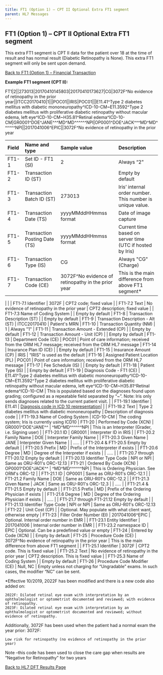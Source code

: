 ```yaml
---
title: FT1 (Option 1) – CPT II Optional Extra FT1 segment 
parent: HL7 Messages
---
```


## FT1 (Option 1) – CPT II Optional Extra FT1 segment

This extra FT1 segment is CPT II data for the patient over 18 at the time of result and has normal result (Diabetic Retinopathy is None). This extra FT1 segment will only be sent upon demand.

[Back to FT1 (Option 1) – Financial Transaction](/docs/integration/DFT_Results/FT1_Option1_Financial_Transaction.md)

**Example FT1 segment (CPT II):**

FT1|2||273013|20170410145803|20170410173627|CG|3072F^No evidence of retinopathy in the prior year||ITCC20170410|1|||POC01||IRIS|POC01|||E11.41^Type 2 diabetes mellitus with diabetic mononeuropathy^ICD-10-CM~E11.3592^Type 2 diabetes mellitus with proliferative diabetic retinopathy without macular edema, left eye^ICD-10-CM~H35.81^Retinal edema^ICD-10-CM|GR0001^DOE^JANE^^^MD^MD^^^^^^NPI|OP0001^DOE^JACK^^^MD^MD^^^^^^NPI||2017041006^EPIC||3072F^No evidence of retinopathy in the prior year

| Field   | Name and type | Sample value  | Description  |
|:---------------|:---------------|:---------------|:---------------
| FT1-1 | Set ID - FT1 (SI) | 2 | Always “2"
| FT1-2 | Transaction ID (ST) |  | Empty by default
| FT1-3 | Transaction Batch ID (ST) | 273013 | Iris’ internal order number. This number is unique value.
| FT1-4 | Transaction Date (TS) | yyyyMMddHHmmss format | Date of image capture
| FT1-5 | Transaction Posting Date (TS) | yyyyMMddHHmmss format | Current time based on server time (UTC if hosted by Iris)
| FT1-6 | Transaction Type (IS) | CG | Always "CG" (Charge)
| FT1-7 | Transaction Code (CE) | 3072F^No evidence of retinopathy in the prior year | This is the main difference from above FT1 segment*
| 
|  | FT1-7.1 Identifier | 3072F | CPT2 code; fixed value
|  | FT1-7.2 Text | No evidence of retinopathy in the prior year | CPT2 description; fixed value
|  | FT1-7.3 Name of Coding System |  | Empty by default
| FT1-8 | Transaction Description (ST) |  | Empty by default
| FT1-9 | Transaction Description - Alt (ST) | ITCC20170410 | Patient's MRN
| FT1-10 | Transaction Quantity (NM) | 1 | Always "1"
| FT1-11 | Transaction Amount - Extended (CP) |  | Empty by default
| FT1-12 | Transaction Amount - Unit (CP) |  | Empty by default
| FT1-13 | Department Code (CE) | POC01 | Point of care information; received from the ORM HL7 message; received from the ORM HL7 message
| FT1-14 | Insurance Plan ID (CE) |  | Empty by default
| FT1-15 | Insurance Amount (CP) | IRIS | “IRIS” is used as the default
| FT1-16 | Assigned Patient Location (PL) | POC01 | Point of care information; received from the ORM HL7 message
| FT1-17 | Fee Schedule (IS) |  | Empty by default
| FT1-18 | Patient Type (IS) |  | Empty by default
| FT1-19 | Diagnosis Code - FT1 (CE) | E11.41^Type 2 diabetes mellitus with diabetic mononeuropathy^ICD-10-CM~E11.3592^Type 2 diabetes mellitus with proliferative diabetic retinopathy without macular edema, left eye^ICD-10-CM~H35.81^Retinal edema^ICD-10-CM | This is populated based on the diagnoses found upon grading; configured as a repeatable field separated by “~”. Note: Iris only sends diagnoses related to the current patient visit.
|  | FT1-19.1 Identifier | E11.41 | [Diagnosis code in ICD 10 representation](/docs/integration/DFT_Results/Most_Common_Diagnoses.md)| 
|  | FT1-19.2 Text | Type 2 diabetes mellitus with diabetic mononeuropathy | Description of diagnosis code
|  | FT1-19.3 Name of Coding System | ICD-10-CM | The coding system; Iris is currently using ICD10
| FT1-20 | Performed by Code (XCN) | GR0001^DOE^JANE^^
| ^MD^MD^^^^^^NPI | This is an Interpreter (Grader, i.e. Signing user)
|  | FT1-20.1 ID | GR0001 | Interpreter ID in IRIS
|  | FT1-20.2 Family Name | DOE | Interpreter Family Name
|  | FT1-20.3 Given Name | JANE | Interpreter Given Name
|  | ….. |  | FT1-20.4 & FT1-20.5 Empty by default
|  | FT1-20.5 Prefix | MD | Prefix of the Interpreter if exists
|  | FT1-20.6 Degree | MD | Degree of the Interpreter if exists
|  | ….. |  | FT1-20.7 through FT1-20.12 Empty by default
|  | FT1-20.13 Identifier Type Code | NPI or NPI | Same as ORU-R01's ORC-12.13
| FT1-21 | Ordered By Code (XCN) | OP0001^DOE^JACK^^
| ^MD^MD^^^^^^NPI | This is Ordering Physician. See ORM's ORC-12
|  | FT1-21.1 ID | OP0001 | Same as ORU-R01's ORC-12.1
|  | FT1-21.2 Family Name | DOE | Same as ORU-R01's ORC-12.2
|  | FT1-21.3 Given Name | JACK | Same as ORU-R01's ORC-12.3
|  | ….. |  | FT1-21.4 & FT1-21.5 Empty by default
|  | FT1-21.5 Prefix | MD | Prefix of the Ordering Physician if exists
|  | FT1-21.6 Degree | MD | Degree of the Ordering Physician if exists
|  | ….. |  | FT1-21.7 through FT1-21.12 Empty by default
|  | FT1-21.13 Identifier Type Code | NPI or NPI | Same as ORU-R01's ORC-12.13
| FT1-22 | Unit Cost (CP) |  | Optional. May populate with what client want, otherwise empty
| FT1-23 | Filler Order Number (EI) | 2017041006^EPIC | Optional. Internal order number in EMR
|  | FT1-23.1 Entity Identifier | 2017041006 | Internal order number in EMR
|  | FT1-23.2 namespace ID | EPIC | Optional. Can be a predefined value or empty
| FT1-24 | Entered by Code (XCN) |  | Empty by default
| FT1-25 | Procedure Code (CE) | 3072F^No evidence of retinopathy in the prior year | This is the main difference from above FT1 segment
|  | FT1-25.1 Identifier | 3072F | CPT2 code. This is fixed value
|  | FT1-25.2 Text | No evidence of retinopathy in the prior year | CPT2 description. This is fixed value
|  | FT1-25.3 Name of Coding System |  | Empty by default
| FT1-26 | Procedure Code Modifier (CE) | Null, NC | Empty unless not charging for “Ungradable” exams. In such cases, the modifier “NC” can be sent.

*Effective 10/2019, 2022F has been modified and there is a new code also added on:
```
2022F: Dilated retinal eye exam with interpretation by an ophthalmologist or optometrist documented and reviewed; with evidence of retinopathy.
2023F: Dilated retinal eye exam with interpretation by an ophthalmologist or optometrist documented and reviewed; without evidence of retinopathy. 
```

Additionally, 3072F has been used when the patient had a normal exam the year prior: 3072F:
```
Low risk for retinopathy (no evidence of retinopathy in the prior year)
```

Note –this code has been used to close the care gap when results are “Negative for Retinopathy” for two years

[Back to HL7 DFT Results Page](/docs/integration/DFT_Results/DFT_Results.md)